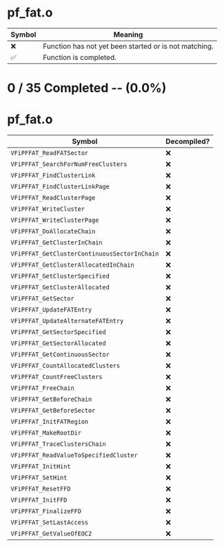 # pf_fat.o
| Symbol | Meaning 
| ------------- | ------------- 
| :x: | Function has not yet been started or is not matching. 
| :white_check_mark: | Function is completed. 


# 0 / 35 Completed -- (0.0%)
# pf_fat.o
| Symbol | Decompiled? |
| ------------- | ------------- |
| `VFiPFFAT_ReadFATSector` | :x: |
| `VFiPFFAT_SearchForNumFreeClusters` | :x: |
| `VFiPFFAT_FindClusterLink` | :x: |
| `VFiPFFAT_FindClusterLinkPage` | :x: |
| `VFiPFFAT_ReadClusterPage` | :x: |
| `VFiPFFAT_WriteCluster` | :x: |
| `VFiPFFAT_WriteClusterPage` | :x: |
| `VFiPFFAT_DoAllocateChain` | :x: |
| `VFiPFFAT_GetClusterInChain` | :x: |
| `VFiPFFAT_GetClusterContinuousSectorInChain` | :x: |
| `VFiPFFAT_GetClusterAllocatedInChain` | :x: |
| `VFiPFFAT_GetClusterSpecified` | :x: |
| `VFiPFFAT_GetClusterAllocated` | :x: |
| `VFiPFFAT_GetSector` | :x: |
| `VFiPFFAT_UpdateFATEntry` | :x: |
| `VFiPFFAT_UpdateAlternateFATEntry` | :x: |
| `VFiPFFAT_GetSectorSpecified` | :x: |
| `VFiPFFAT_GetSectorAllocated` | :x: |
| `VFiPFFAT_GetContinuousSector` | :x: |
| `VFiPFFAT_CountAllocatedClusters` | :x: |
| `VFiPFFAT_CountFreeClusters` | :x: |
| `VFiPFFAT_FreeChain` | :x: |
| `VFiPFFAT_GetBeforeChain` | :x: |
| `VFiPFFAT_GetBeforeSector` | :x: |
| `VFiPFFAT_InitFATRegion` | :x: |
| `VFiPFFAT_MakeRootDir` | :x: |
| `VFiPFFAT_TraceClustersChain` | :x: |
| `VFiPFFAT_ReadValueToSpecifiedCluster` | :x: |
| `VFiPFFAT_InitHint` | :x: |
| `VFiPFFAT_SetHint` | :x: |
| `VFiPFFAT_ResetFFD` | :x: |
| `VFiPFFAT_InitFFD` | :x: |
| `VFiPFFAT_FinalizeFFD` | :x: |
| `VFiPFFAT_SetLastAccess` | :x: |
| `VFiPFFAT_GetValueOfEOC2` | :x: |
